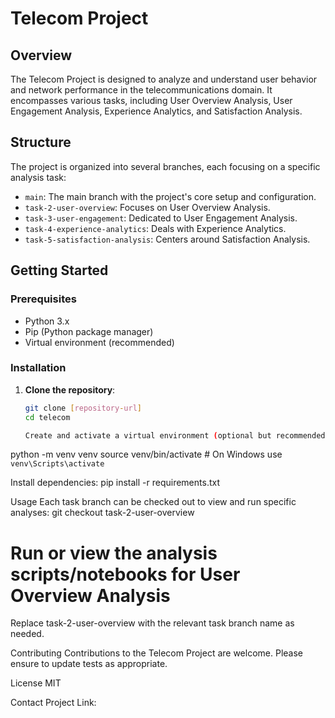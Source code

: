 # Telecom Project

## Overview
The Telecom Project is designed to analyze and understand user behavior and network performance in the telecommunications domain. It encompasses various tasks, including User Overview Analysis, User Engagement Analysis, Experience Analytics, and Satisfaction Analysis.

## Structure
The project is organized into several branches, each focusing on a specific analysis task:
- `main`: The main branch with the project's core setup and configuration.
- `task-2-user-overview`: Focuses on User Overview Analysis.
- `task-3-user-engagement`: Dedicated to User Engagement Analysis.
- `task-4-experience-analytics`: Deals with Experience Analytics.
- `task-5-satisfaction-analysis`: Centers around Satisfaction Analysis.

## Getting Started
### Prerequisites
- Python 3.x
- Pip (Python package manager)
- Virtual environment (recommended)

### Installation
1. **Clone the repository**:
   ```bash
   git clone [repository-url]
   cd telecom

   Create and activate a virtual environment (optional but recommended):
python -m venv venv
source venv/bin/activate  # On Windows use `venv\Scripts\activate`

Install dependencies:
pip install -r requirements.txt

Usage
Each task branch can be checked out to view and run specific analyses:
git checkout task-2-user-overview
# Run or view the analysis scripts/notebooks for User Overview Analysis
Replace task-2-user-overview with the relevant task branch name as needed.

Contributing
Contributions to the Telecom Project are welcome. Please ensure to update tests as appropriate.

License
MIT

Contact
Project Link: 
